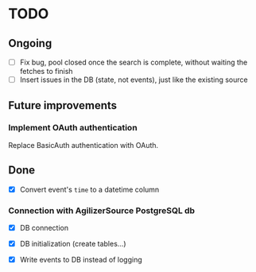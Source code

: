 # TODO

## Ongoing

- [ ] Fix bug, pool closed once the search is complete, without waiting the fetches to finish
- [ ] Insert issues in the DB (state, not events), just like the existing source

## Future improvements

### Implement OAuth authentication

Replace BasicAuth authentication with OAuth.

## Done 

- [X] Convert event's `time` to a datetime column

### Connection with AgilizerSource PostgreSQL db

- [x] DB connection
- [x] DB initialization (create tables...)
- [x] Write events to DB instead of logging

